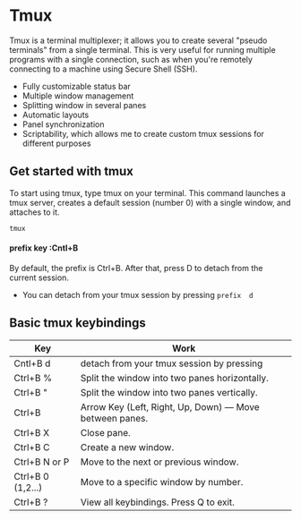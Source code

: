 
# Tmux

Tmux is a terminal multiplexer; it allows you to create several "pseudo terminals" from a single terminal. This is very useful for running multiple programs with a single connection, such as when you're remotely connecting to 
a machine using Secure Shell (SSH).

- Fully customizable status bar
- Multiple window management
- Splitting window in several panes
- Automatic layouts
- Panel synchronization
- Scriptability, which allows me to create custom tmux sessions for different purposes

## Get started with tmux
To start using tmux, type tmux on your terminal. This command launches a tmux server, creates a default session (number 0) with a single window, and attaches to it.

```
tmux
```
####  prefix key :Cntl+B
By default, the prefix is Ctrl+B. After that, press D to detach from the current session.

- You can detach from your tmux session by pressing  `prefix  d`

## Basic tmux keybindings
|Key|Work|
|---|----|
|Cntl+B d|detach from your tmux session by pressing |
|Ctrl+B % | Split the window into two panes horizontally.|
|Ctrl+B " | Split the window into two panes vertically.|
|Ctrl+B |Arrow Key (Left, Right, Up, Down) — Move between panes.|
|Ctrl+B X | Close pane.|
|Ctrl+B C | Create a new window.|
|Ctrl+B N or P | Move to the next or previous window.|
|Ctrl+B 0 (1,2...) | Move to a specific window by number.|
|Ctrl+B ? | View all keybindings. Press Q to exit.|
